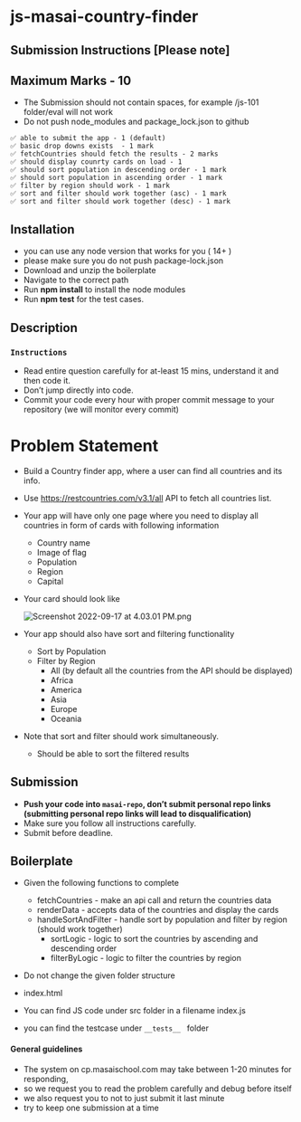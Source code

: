 # js-masai-country-finder

## Submission Instructions [Please note]

## Maximum Marks - 10

- The Submission should not contain spaces, for example /js-101 folder/eval will not work
- Do not push node_modules and package_lock.json to github

```
✅ able to submit the app - 1 (default)
✅ basic drop downs exists  - 1 mark
✅ fetchCountries should fetch the results - 2 marks
✅ should display counrty cards on load - 1
✅ should sort population in descending order - 1 mark
✅ should sort population in ascending order - 1 mark
✅ filter by region should work - 1 mark
✅ sort and filter should work together (asc) - 1 mark
✅ sort and filter should work together (desc) - 1 mark

```

## Installation

- you can use any node version that works for you ( 14+ )
- please make sure you do not push package-lock.json
- Download and unzip the boilerplate
- Navigate to the correct path
- Run **npm install** to install the node modules
- Run **npm test** for the test cases.

## Description

### `Instructions`

- Read entire question carefully for at-least 15 mins, understand it and then code it.
- Don’t jump directly into code.
- Commit your code every hour with proper commit message to your repository (we will monitor every commit)

# Problem Statement

- Build a Country finder app, where a user can find all countries and its info.

- Use https://restcountries.com/v3.1/all API to fetch all countries list.

- Your app will have only one page where you need to display all countries in form of cards with following information

  - Country name
  - Image of flag
  - Population
  - Region
  - Capital

- Your card should look like

  ![Screenshot 2022-09-17 at 4.03.01 PM.png](https://i.imgur.com/hxzwIG4.png)

- Your app should also have sort and filtering functionality

  - Sort by Population
  - Filter by Region
    - All (by default all the countries from the API should be displayed)
    - Africa
    - America
    - Asia
    - Europe
    - Oceania

- Note that sort and filter should work simultaneously.
  - Should be able to sort the filtered results

## Submission

- **Push your code into `masai-repo`, don’t submit personal repo links (submitting personal repo links will lead to disqualification)**
- Make sure you follow all instructions carefully.
- Submit before deadline.

## Boilerplate

- Given the following functions to complete

  - fetchCountries - make an api call and return the countries data
  - renderData - accepts data of the countries and display the cards
  - handleSortAndFilter - handle sort by population and filter by region (should work together)
    - sortLogic - logic to sort the countries by ascending and descending order
    - filterByLogic - logic to filter the countries by region

- Do not change the given folder structure
- index.html
- You can find JS code under src folder in a filename index.js
- you can find the testcase under `__tests__ ` folder

#### General guidelines

- The system on cp.masaischool.com may take between 1-20 minutes for responding,
- so we request you to read the problem carefully and debug before itself
- we also request you to not to just submit it last minute
- try to keep one submission at a time
